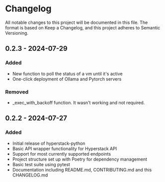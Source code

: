 # Changelog
All notable changes to this project will be documented in this file. The format is based on Keep a Changelog, and this project adheres to Semantic Versioning.

## 0.2.3 - 2024-07-29

### Added

* New function to poll the status of a vm until it's active
* One-click deployment of Ollama and Pytorch servers

### Removed

* _exec_with_backoff function. It wasn't working and not required.

## 0.2.2 - 2024-07-27

### Added

* Initial release of hyperstack-python
* Basic API wrapper functionality for Hyperstack API
* Support for most currently supported endpoints
* Project structure set up with Poetry for dependency management
* Basic test suite using pytest
* Documentation including README.md, CONTRIBUTING.md and this CHANGELOG.md
